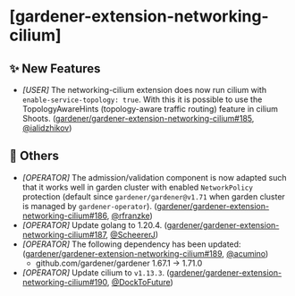 # [gardener-extension-networking-cilium]
## ✨ New Features
* *[USER]* The networking-cilium extension does now run cilium with `enable-service-topology: true`. With this it is possible to use the TopologyAwareHints (topology-aware traffic routing) feature in cilium Shoots. ([gardener/gardener-extension-networking-cilium#185](https://github.com/gardener/gardener-extension-networking-cilium/pull/185), [@ialidzhikov](https://github.com/ialidzhikov))
## 🏃 Others
* *[OPERATOR]* The admission/validation component is now adapted such that it works well in garden cluster with enabled `NetworkPolicy` protection (default since `gardener/gardener@v1.71` when garden cluster is managed by `gardener-operator`). ([gardener/gardener-extension-networking-cilium#186](https://github.com/gardener/gardener-extension-networking-cilium/pull/186), [@rfranzke](https://github.com/rfranzke))
* *[OPERATOR]* Update golang to 1.20.4. ([gardener/gardener-extension-networking-cilium#187](https://github.com/gardener/gardener-extension-networking-cilium/pull/187), [@ScheererJ](https://github.com/ScheererJ))
* *[OPERATOR]* The following dependency has been updated: ([gardener/gardener-extension-networking-cilium#189](https://github.com/gardener/gardener-extension-networking-cilium/pull/189), [@acumino](https://github.com/acumino))
  * github.com/gardener/gardener 1.67.1 -> 1.71.0
* *[OPERATOR]* Update cilium to `v1.13.3`. ([gardener/gardener-extension-networking-cilium#190](https://github.com/gardener/gardener-extension-networking-cilium/pull/190), [@DockToFuture](https://github.com/DockToFuture))
